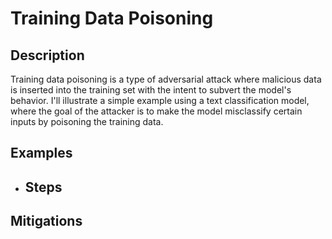 # Training Data Poisoning
## Description
Training data poisoning is a type of adversarial attack where malicious data is inserted into the training set with the intent to subvert the model's behavior. I'll illustrate a simple example using a text classification model, where the goal of the attacker is to make the model misclassify certain inputs by poisoning the training data.
## Examples
- **Steps**
  - 
## Mitigations
